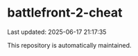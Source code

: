 # battlefront-2-cheat

Last updated: 2025-06-17 21:17:35

This repository is automatically maintained.
